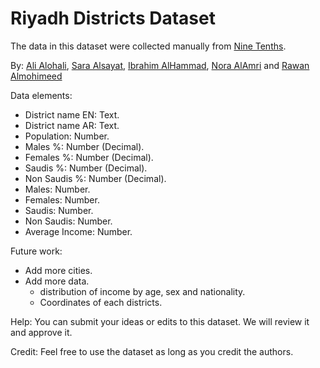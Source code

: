 # Riyadh Districts Dataset

The data in this dataset were collected manually from [Nine Tenths](https://map.910ths.sa/).


By: [Ali Alohali](www.alioh.com), [Sara Alsayat](http://linkedin.com/in/saraalsiyat), [Ibrahim AlHammad](http://linkedin.com/in/ibrahim-alhammad-7228b3178), [Nora AlAmri](https://www.linkedin.com/in/nora-alamri) and [Rawan Almohimeed](https://www.linkedin.com/in/rawanmohimeed)

Data elements:
- District name EN: Text.
- District name AR: Text.
- Population: Number.
- Males %: Number (Decimal).
- Females %: Number (Decimal).
- Saudis %: Number (Decimal).
- Non Saudis %: Number (Decimal).
- Males: Number.
- Females: Number.
- Saudis: Number.
- Non Saudis: Number.
- Average Income: Number.

Future work:
- Add more cities.
- Add more data.
    * distribution of income by age, sex and nationality.
    * Coordinates of each districts.

Help:
You can submit your ideas or edits to this dataset. We will review it and approve it.


Credit:
Feel free to use the dataset as long as you credit the authors.
